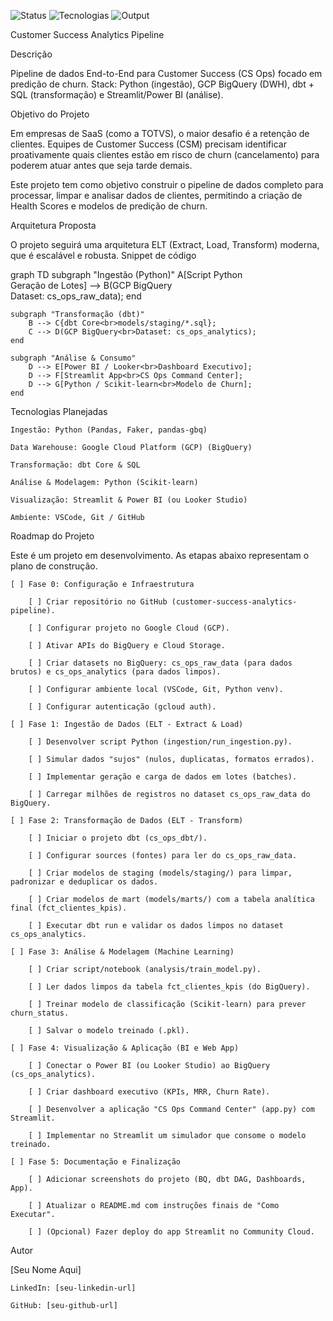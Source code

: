 ![Status](https://img.shields.io/badge/Status-Em%20Desenvolvimento-orange)
![Tecnologias](https://img.shields.io/badge/Tecnologias-Python%20%7C%20GCP%20%7C%20dbt%20%7C%20SQL-blue)
![Output](https://img.shields.io/badge/Output-BigQuery%20%7C%20Streamlit%20%7C%20Power%20BI-green)

Customer Success Analytics Pipeline

Descrição

Pipeline de dados End-to-End para Customer Success (CS Ops) focado em predição de churn. Stack: Python (ingestão), GCP BigQuery (DWH), dbt + SQL (transformação) e Streamlit/Power BI (análise).

Objetivo do Projeto

Em empresas de SaaS (como a TOTVS), o maior desafio é a retenção de clientes. Equipes de Customer Success (CSM) precisam identificar proativamente quais clientes estão em risco de churn (cancelamento) para poderem atuar antes que seja tarde demais.

Este projeto tem como objetivo construir o pipeline de dados completo para processar, limpar e analisar dados de clientes, permitindo a criação de Health Scores e modelos de predição de churn.

Arquitetura Proposta

O projeto seguirá uma arquitetura ELT (Extract, Load, Transform) moderna, que é escalável e robusta.
Snippet de código

graph TD
    subgraph "Ingestão (Python)"
        A[Script Python<br>Geração de Lotes] --> B(GCP BigQuery<br>Dataset: cs_ops_raw_data);
    end

    subgraph "Transformação (dbt)"
        B --> C{dbt Core<br>models/staging/*.sql};
        C --> D(GCP BigQuery<br>Dataset: cs_ops_analytics);
    end

    subgraph "Análise & Consumo"
        D --> E[Power BI / Looker<br>Dashboard Executivo];
        D --> F[Streamlit App<br>CS Ops Command Center];
        D --> G[Python / Scikit-learn<br>Modelo de Churn];
    end

Tecnologias Planejadas

    Ingestão: Python (Pandas, Faker, pandas-gbq)

    Data Warehouse: Google Cloud Platform (GCP) (BigQuery)

    Transformação: dbt Core & SQL

    Análise & Modelagem: Python (Scikit-learn)

    Visualização: Streamlit & Power BI (ou Looker Studio)

    Ambiente: VSCode, Git / GitHub

Roadmap do Projeto

Este é um projeto em desenvolvimento. As etapas abaixo representam o plano de construção.

    [ ] Fase 0: Configuração e Infraestrutura

        [ ] Criar repositório no GitHub (customer-success-analytics-pipeline).

        [ ] Configurar projeto no Google Cloud (GCP).

        [ ] Ativar APIs do BigQuery e Cloud Storage.

        [ ] Criar datasets no BigQuery: cs_ops_raw_data (para dados brutos) e cs_ops_analytics (para dados limpos).

        [ ] Configurar ambiente local (VSCode, Git, Python venv).

        [ ] Configurar autenticação (gcloud auth).

    [ ] Fase 1: Ingestão de Dados (ELT - Extract & Load)

        [ ] Desenvolver script Python (ingestion/run_ingestion.py).

        [ ] Simular dados "sujos" (nulos, duplicatas, formatos errados).

        [ ] Implementar geração e carga de dados em lotes (batches).

        [ ] Carregar milhões de registros no dataset cs_ops_raw_data do BigQuery.

    [ ] Fase 2: Transformação de Dados (ELT - Transform)

        [ ] Iniciar o projeto dbt (cs_ops_dbt/).

        [ ] Configurar sources (fontes) para ler do cs_ops_raw_data.

        [ ] Criar modelos de staging (models/staging/) para limpar, padronizar e deduplicar os dados.

        [ ] Criar modelos de mart (models/marts/) com a tabela analítica final (fct_clientes_kpis).

        [ ] Executar dbt run e validar os dados limpos no dataset cs_ops_analytics.

    [ ] Fase 3: Análise & Modelagem (Machine Learning)

        [ ] Criar script/notebook (analysis/train_model.py).

        [ ] Ler dados limpos da tabela fct_clientes_kpis (do BigQuery).

        [ ] Treinar modelo de classificação (Scikit-learn) para prever churn_status.

        [ ] Salvar o modelo treinado (.pkl).

    [ ] Fase 4: Visualização & Aplicação (BI e Web App)

        [ ] Conectar o Power BI (ou Looker Studio) ao BigQuery (cs_ops_analytics).

        [ ] Criar dashboard executivo (KPIs, MRR, Churn Rate).

        [ ] Desenvolver a aplicação "CS Ops Command Center" (app.py) com Streamlit.

        [ ] Implementar no Streamlit um simulador que consome o modelo treinado.

    [ ] Fase 5: Documentação e Finalização

        [ ] Adicionar screenshots do projeto (BQ, dbt DAG, Dashboards, App).

        [ ] Atualizar o README.md com instruções finais de "Como Executar".

        [ ] (Opcional) Fazer deploy do app Streamlit no Community Cloud.

Autor

[Seu Nome Aqui]

    LinkedIn: [seu-linkedin-url]

    GitHub: [seu-github-url]
